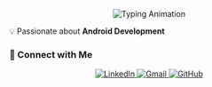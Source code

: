 <div align="center">
  <img src="https://readme-typing-svg.herokuapp.com?font=Fira+Code&size=25&duration=2500&pause=1000&color=58A6FF&center=true&vCenter=true&width=500&lines=👋+Hi%2C+my+name+is+Jonathan!;💻+I+love+Android+Development;📱+Kotlin+%7C+Jetpack+Compose;📫+Let's+connect+on+LinkedIn+and+Gmail!" alt="Typing Animation" />
</div>


💡 Passionate about **Android Development**  


### 🔗 Connect with Me
<p align="center">
  <a href="https://www.linkedin.com/in/jonathan-kamagi/">
    <img src="https://img.shields.io/badge/LinkedIn-0077B5?logo=linkedin&logoColor=white" alt="LinkedIn" />
  </a>
  <a href="mailto:jkamagi41@gmail.com">
    <img src="https://img.shields.io/badge/Gmail-D14836?logo=gmail&logoColor=white" alt="Gmail" />
  </a>
  <a href="https://github.com/JonathanAlzndr">
    <img src="https://img.shields.io/badge/GitHub-181717?logo=github&logoColor=white" alt="GitHub" />
  </a>
</p>


